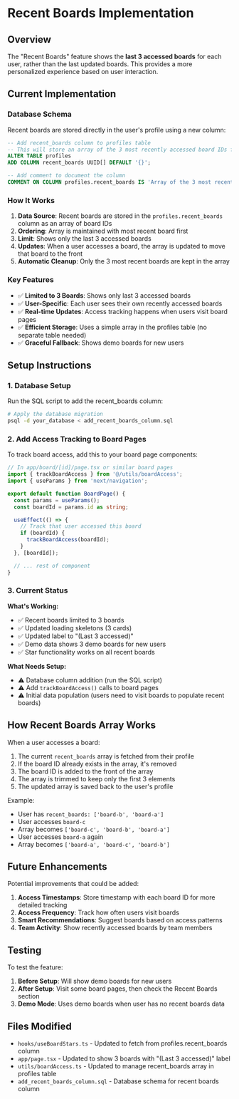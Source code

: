 # Recent Boards Implementation

## Overview

The "Recent Boards" feature shows the **last 3 accessed boards** for each user, rather than the last updated boards. This provides a more personalized experience based on user interaction.

## Current Implementation

### Database Schema

Recent boards are stored directly in the user's profile using a new column:

```sql
-- Add recent_boards column to profiles table
-- This will store an array of the 3 most recently accessed board IDs for each user
ALTER TABLE profiles 
ADD COLUMN recent_boards UUID[] DEFAULT '{}';

-- Add comment to document the column
COMMENT ON COLUMN profiles.recent_boards IS 'Array of the 3 most recently accessed board IDs for this user, ordered by most recent first';
```

### How It Works

1. **Data Source**: Recent boards are stored in the `profiles.recent_boards` column as an array of board IDs
2. **Ordering**: Array is maintained with most recent board first
3. **Limit**: Shows only the last 3 accessed boards
4. **Updates**: When a user accesses a board, the array is updated to move that board to the front
5. **Automatic Cleanup**: Only the 3 most recent boards are kept in the array

### Key Features

- ✅ **Limited to 3 Boards**: Shows only last 3 accessed boards
- ✅ **User-Specific**: Each user sees their own recently accessed boards
- ✅ **Real-time Updates**: Access tracking happens when users visit board pages
- ✅ **Efficient Storage**: Uses a simple array in the profiles table (no separate table needed)
- ✅ **Graceful Fallback**: Shows demo boards for new users

## Setup Instructions

### 1. Database Setup

Run the SQL script to add the recent_boards column:

```bash
# Apply the database migration
psql -d your_database < add_recent_boards_column.sql
```

### 2. Add Access Tracking to Board Pages

To track board access, add this to your board page components:

```typescript
// In app/board/[id]/page.tsx or similar board pages
import { trackBoardAccess } from '@/utils/boardAccess';
import { useParams } from 'next/navigation';

export default function BoardPage() {
  const params = useParams();
  const boardId = params.id as string;

  useEffect(() => {
    // Track that user accessed this board
    if (boardId) {
      trackBoardAccess(boardId);
    }
  }, [boardId]);

  // ... rest of component
}
```

### 3. Current Status

**What's Working:**
- ✅ Recent boards limited to 3 boards
- ✅ Updated loading skeletons (3 cards)
- ✅ Updated label to "(Last 3 accessed)"
- ✅ Demo data shows 3 demo boards for new users
- ✅ Star functionality works on all recent boards

**What Needs Setup:**
- ⚠️ Database column addition (run the SQL script)
- ⚠️ Add `trackBoardAccess()` calls to board pages
- ⚠️ Initial data population (users need to visit boards to populate recent boards)

## How Recent Boards Array Works

When a user accesses a board:
1. The current `recent_boards` array is fetched from their profile
2. If the board ID already exists in the array, it's removed
3. The board ID is added to the front of the array
4. The array is trimmed to keep only the first 3 elements
5. The updated array is saved back to the user's profile

Example:
- User has `recent_boards: ['board-b', 'board-a']`
- User accesses `board-c`
- Array becomes `['board-c', 'board-b', 'board-a']`
- User accesses `board-a` again
- Array becomes `['board-a', 'board-c', 'board-b']`

## Future Enhancements

Potential improvements that could be added:

1. **Access Timestamps**: Store timestamp with each board ID for more detailed tracking
2. **Access Frequency**: Track how often users visit boards
3. **Smart Recommendations**: Suggest boards based on access patterns
4. **Team Activity**: Show recently accessed boards by team members

## Testing

To test the feature:

1. **Before Setup**: Will show demo boards for new users
2. **After Setup**: Visit some board pages, then check the Recent Boards section
3. **Demo Mode**: Uses demo boards when user has no recent boards data

## Files Modified

- `hooks/useBoardStars.ts` - Updated to fetch from profiles.recent_boards column
- `app/page.tsx` - Updated to show 3 boards with "(Last 3 accessed)" label
- `utils/boardAccess.ts` - Updated to manage recent_boards array in profiles table
- `add_recent_boards_column.sql` - Database schema for recent boards column 